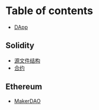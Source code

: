 # Table of contents

* [DApp](README.md)

## Solidity

* [源文件结构](solidity/solidity-kai-fa-yu-yan.md)
* [合约](solidity/he-yue.md)

## Ethereum

* [MakerDAO](ethereum/makerdao.md)

